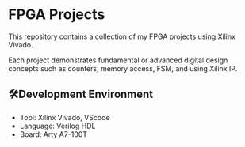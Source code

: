 # FPGA Projects 

This repository contains a collection of my FPGA projects using Xilinx Vivado. 

Each project demonstrates fundamental or advanced digital design concepts such as counters, memory access, FSM, and using Xilinx IP.

## 🛠Development Environment
- Tool: Xilinx Vivado, VScode
- Language: Verilog HDL
- Board: Arty A7-100T
